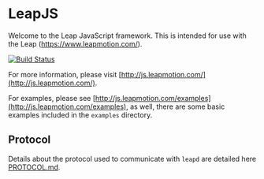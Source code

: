 # LeapJS

Welcome to the Leap JavaScript framework. This is intended for use with the Leap (https://www.leapmotion.com/).

[![Build Status](https://travis-ci.org/leapmotion/leapjs.png)](https://travis-ci.org/leapmotion/leapjs)

For more information, please visit [http://js.leapmotion.com/](http://js.leapmotion.com/).

For examples, please see [http://js.leapmotion.com/examples](http://js.leapmotion.com/examples), as well, there are some basic examples included in the `examples` directory.

## Protocol

Details about the protocol used to communicate with `leapd` are detailed here [PROTOCOL.md](https://github.com/leapmotion/leapjs/blob/master/PROTOCOL.md).